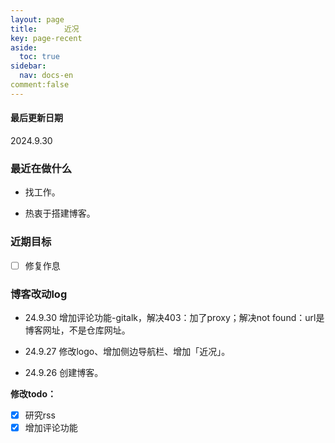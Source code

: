 ```yaml
---
layout: page
title:      近况
key: page-recent
aside:
  toc: true
sidebar:
  nav: docs-en
comment:false
---
```






<div class="card">
  <div class="card__content">
    <div class="card__header">
      <h4>最后更新日期</h4>
    </div>
    <p>2024.9.30</p>
  </div>
</div>



### 最近在做什么

- 找工作。

- 热衷于搭建博客。

### 近期目标

- [ ] 修复作息

### 博客改动log

- 24.9.30 增加评论功能-gitalk，解决403：加了proxy；解决not found：url是博客网址，不是仓库网址。

- 24.9.27 修改logo、增加侧边导航栏、增加「近况」。

- 24.9.26 创建博客。

**修改todo：**

- [x] 研究rss
- [x] 增加评论功能
